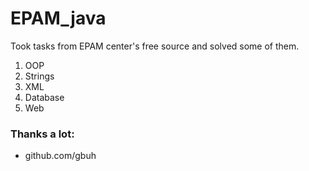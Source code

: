 # EPAM_java
Took tasks from EPAM center's free source and solved some of them.
1. OOP
2. Strings
3. XML
4. Database
5. Web

### Thanks a lot:
- github.com/gbuh
